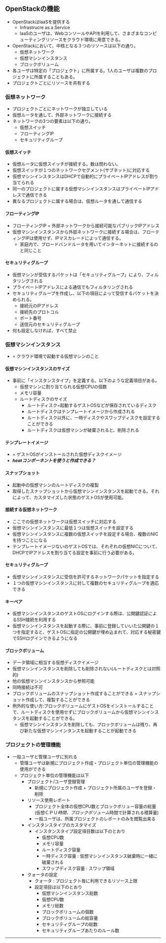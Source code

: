 ## OpenStackの機能
* OpenStackはIaaSを提供する
  * Infrastrucre as a Service
  * IaaSのユーザは、WebコンソールやAPIを利用して、さまざまなコンピューティングリソースをクラウド環境に用意できる。
* OpenStackにおいて、中核となる３つのリソースは以下の通り。
  * 仮想ネットワーク
  * 仮想マシンインスタンス
  * ブロックボリューム
* 各ユーザは特定の「プロジェクト」に所属する。1人のユーザは複数のプロジェクトに所属することもある。
* プロジェクトごとにリソースを共有する

### 仮想ネットワーク
* プロジェクトごとにネットワークが独立している
* 仮想ルータを通して、外部ネットワークに接続する
* ネットワークの3つの要素は以下の通り。
  * 仮想スイッチ
  * フローティングIP
  * セキュリティグループ

#### 仮想スイッチ
* 仮想ルータに仮想スイッチが接続する。数は問わない。
* 仮想スイッチが１つのネットワークセグメント(サブネット)に対応する
* 仮想マシンインスタンスはDHCPで自動的にプライベートIPアドレスが割り当てられる
* 同一のプロジェクトに属する仮想マシンインスタンスはプライベートIPアドレスで通信できる
* 異なるプロジェクトに属する場合は、仮想ルータを通して通信する

#### フローティングIP
* フローティングIP = 外部ネットワークから接続可能なパブリックIPアドレス
* 仮想マシンインスタンスから外部ネットワークに接続する場合は、フローティングIPは使用せず、IPマスカレードによって通信する。
  * 家庭内で、ブロードバンドルータを用いてインターネットに接続するのと同じこと

#### セキュリティグループ
* 仮想マシンが受信するパケットは「セキュリティグループ」により、フィルタリングされる
* プライベートIPアドレスによる通信でもフィルタリングされる
* セキュリティグループを作成し、以下の項目によって受信するパケットを決められる。
  * 接続元のIPアドレス
  * 接続先のプロトコル
  * ボート番号
  * 送信元のセキュリティグループ
* 何も設定しなければ、すべて禁止

### 仮想マシンインスタンス
* = クラウド環境で起動する仮想マシンのこと

#### 仮想マシンインスタンスのサイズ
* 事前に「インスタンスタイプ」を定義する。以下のような定義項目がある。
  * 仮想マシンに割り当てられる仮想CPUの個数
  * メモリ容量
  * ルートディスクのサイズ
    * ルートディスク=起動するゲストOSなどが保存されているディスク
    * ルートディスクはテンプレートイメージから作成される
    * ルートディスク以外に、一時ディスクやスワップディスクを設定することができる
    * ルートディスクは仮想マシンが破棄されると、削除される

#### テンプレートイメージ
  * = ゲストOSがインストールされた仮想ディスクイメージ
  * ___heatコンポーネントを使うと作成できる？___

#### スナップショット
  * 起動中の仮想マシンのルートディスクの複製
  * 取得したスナップショットから仮想マシンインスタンスを起動できる。それによって、カスタマイズした状態のゲストOSが使用可能。

#### 接続する仮想ネットワーク
* ここでの仮想ネットワークは仮想スイッチに対応する
* 仮想マシンインスタンスに最低１つは仮想スイッチを設定する
* 仮想マシンインスタンスに複数の仮想スイッチを設定する場合、複数のNICを持つことになる
* テンプレートイメージないのゲストOSでは、それぞれの仮想NICについて、DHCPでIPアドレスを割り当てる設定を事前に行う必要がある。


#### セキュリティグループ
* 仮想マシンインスタンスに受信を許可するネットワークパケットを指定する
* １つの仮想マシンインスタンスに対して複数のセキュリティグループを適応できる

#### キーペア
* 仮想マシンインスタンスのゲストOSにログインする際は、公開鍵認証によるSSH接続を利用する
* 仮想マシンインスタンスを起動する際に、事前に登録していいた公開鍵の１つを指定すると、ゲストOSに指定の公開鍵が埋め込まれて、対応する秘密鍵でSSHログインできるようになる

#### ブロックボリューム
* データ領域に相当する仮想ディスクイメージ
* 仮想マシンインスタンスを削除しても削除されない(ルートディスクとは対照的)
* 他の仮想マシンインスタンスから参照可能
* 同時接続は不可
* ブロックボリュームのスナップショット作成することができる = スナップショット作成して、複製することができる
* 例外的な使い方:ブロックボリュームにゲストOSをインストールすることで、ルートディスクを使用せずにブロックボリュームから仮想マシンインスタンスを起動することができる。
  * 仮想マシンインスタンスを削除しても、ブロックボリュームは残り、再び新たな仮想マシンインタンスを起動することが起動できる

### プロジェクトの管理機能
* 一般ユーザと管理ユーザに別れる
  * 管理ユーザは新規にプロジェクト作成・プロジェクト単位の管理機能の使用ができる
  * プロジェクト単位の管理機能は以下
    * プロジェクト/ユーザ登録管理
      * 新規にプロジェクト作成 + プロジェクト所属のユーザを登録・削除
    * リソース使用レポート
      * プロジェクト全体の仮想CPU数とブロックボリュー容量の総量(仮想ＣＰＵ*時間、ブロックボリューム*時間で計算される積算量)
      * 一般ユーザは、所属プロジェクトのレポートのみを閲覧出来る
    * インスタンスタイプのカスタマイズ
      * インスタンスタイプ設定項目数は以下のとおり
        * 仮想CPU数
        * メモリ容量
        * ルートディスク容量
        * 一時ディスク容量  : 仮想マシンインスタンス破棄時に一緒に破棄される
        * スワップディスク容量 : スワップ領域
    * クォータの設定
      * クォータ : プロジェクト毎に利用できるリソース上限
      * 設定項目は以下のとおり
        * 仮想マシンインスタンス総数
        * 仮想CPU数
        * メモリ総数
        * ブロックボリュームの個数
        * ブロックボリュームの総容量
        * セキュリティグループの総数
        * セキュリティグループあたりのルール数





---
